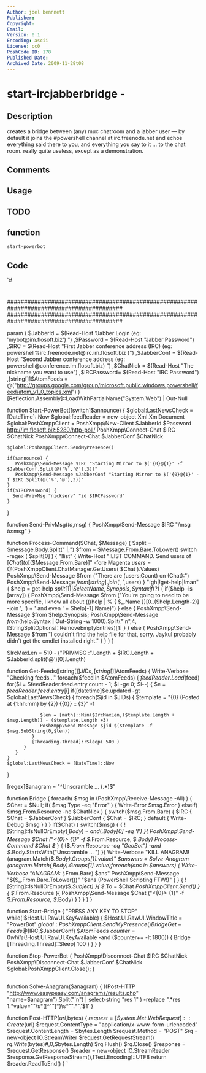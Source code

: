 ```yaml
---
Author: joel bennnett
Publisher: 
Copyright: 
Email: 
Version: 0.1
Encoding: ascii
License: cc0
PoshCode ID: 178
Published Date: 
Archived Date: 2009-11-28t08
---
```


# start-ircjabberbridge - 

## Description

creates a bridge between (any) muc chatroom and a jabber user — by default it joins the #powershell channel at irc.freenode.net and echos everything said there to you, and everything you say to it … to the chat room.  really quite useless, except as a demonstration.

## Comments



## Usage



## TODO



## function

`start-powerbot`

## Code

`#
 #
 ##########################################################################################
 ##########################################################################################
 
 param (
    $JabberId    =  $(Read-Host "Jabber Login (eg: 'mybot@im.flosoft.biz') ")
    ,$Password   =  $(Read-Host "Jabber Password")
    ,$IRC        =  $(Read-Host "First Jabber conference address (IRC) (eg: powershell%irc.freenode.net@irc.im.flosoft.biz )")
    ,$JabberConf =  $(Read-Host "Second Jabber conference address (eg: powershell@conference.im.flosoft.biz) ")
    ,$ChatNick   =  $(Read-Host "The nickname you want to use")
    ,$IRCPassword=  $(Read-Host "IRC Password")
    ,[string[]]$AtomFeeds = @("http://groups.google.com/group/microsoft.public.windows.powershell/feed/atom_v1_0_topics.xml")
 )
 [Reflection.Assembly]::LoadWithPartialName("System.Web") | Out-Null
 
 
 function Start-PowerBot([switch]$announce) {
    $global:LastNewsCheck = [DateTime]::Now
    $global:feedReader = new-object Xml.XmlDocument
    $global:PoshXmppClient = PoshXmpp\New-Client $JabberId $Password http://im.flosoft.biz:5280/http-poll/
    PoshXmpp\Connect-Chat $IRC $ChatNick
    PoshXmpp\Connect-Chat $JabberConf $ChatNick
 
    $global:PoshXmppClient.SendMyPresence()
    
    if($announce) {
       PoshXmpp\Send-Message $IRC "Starting Mirror to $('{0}@{1}' -f $JabberConf.Split(@('%','@'),3))"
       PoshXmpp\Send-Message $JabberConf "Starting Mirror to $('{0}@{1}' -f $IRC.Split(@('%','@'),3))"
    }
    if($IRCPassword) {
 	  Send-PrivMsg "nickserv" "id $IRCPassword"
    }
   
 }
 
 function Send-PrivMsg($to,$msg) {
     PoshXmpp\Send-Message $IRC "/msg $to :$msg"
 }
 
 function Process-Command($Chat, $Message) {
    $split = $message.Body.Split(" |;")
    $from = $Message.From.Bare.ToLower()
    switch -regex ( $split[0] ) {
       "!list" {
          Write-Host "!LIST COMMAND. Send users of [$Chat] to [$($Message.From.Bare)]" -fore Magenta
          $users = @($PoshXmppClient.ChatManager.GetUsers( $Chat ).Values)
          PoshXmpp\Send-Message $from  ("There are $($users.Count) on $($Chat):")
          PoshXmpp\Send-Message $from  [string].join(', ',$users)
       }
       "!gh|!get-help|!man" {
          $help = get-help $split[1] | Select Name,Synopsis,Syntax
          if($?) {
             if($help -is [array]) {
                PoshXmpp\Send-Message $from ("You're going to need to be more specific, I know all about $((($help | % { $_.Name })[0..($help.Length-2)] -join ', ') + ' and even ' + $help[-1].Name)")
             } else {
                PoshXmpp\Send-Message $from $help.Synopsis;
                PoshXmpp\Send-Message $from ($help.Syntax | Out-String -w 1000).Split("`n",4,[StringSplitOptions]::RemoveEmptyEntries)[1]
             }
          } else {
             PoshXmpp\Send-Message $from "I couldn't find the help file for that, sorry.  Jaykul probably didn't get the cmdlet installed right."
          }
       }
    }
 }
 
 
 $IrcMaxLen = 510 - ("PRIVMSG :".Length + $IRC.Length + $JabberId.split('@')[0].Length)
 
 function Get-Feeds([string[]]$JIDs,[string[]]$AtomFeeds) {
    Write-Verbose "Checking feeds..."
    foreach($feed in $AtomFeeds) {
       $feedReader.Load($feed)
       for($i = $feedReader.feed.entry.count - 1; $i -ge 0; $i--) {
          $e = $feedReader.feed.entry[$i]
          if([datetime]$e.updated -gt $global:LastNewsCheck) {
             foreach($jid in $JIDs) {
                $template = "{0} (Posted at {1:hh:mm} by {2}) {{0}} :: {3}" -f
 
                $len = [math]::Min($IrcMaxLen,($template.Length + $msg.Length)) - ($template.Length +3)
                PoshXmpp\Send-Message $jid $($template -f $msg.SubString(0,$len))
             }
             [Threading.Thread]::Sleep( 500 )
          }
       }
    }
    $global:LastNewsCheck = [DateTime]::Now
 }
 
 [regex]$anagram = "^Unscramble ... (.*)$"
 
 function Bridge {
 	foreach( $msg in (PoshXmpp\Receive-Message -All) )
 	{
       $Chat = $Null;
       if( $msg.Type -eq "Error" )
       { 
          Write-Error $msg.Error 
       }
       elseif( $msg.From.Resource -ne $ChatNick ) 
       {
          switch($msg.From.Bare) {
             $IRC        { $Chat = $JabberConf }
             $JabberConf { $Chat = $IRC;       }
             default      { Write-Debug $msg }
          }
       }
       if($Chat) {
          switch($msg) {
             { ![String]::IsNullOrEmpty($_.Body) -and ($_.Body[0] -eq '!') }{ 
          	   PoshXmpp\Send-Message $Chat ("<{0}> {1}" -f $_.From.Resource, $_.Body)
          	   Process-Command $Chat $_ 
          	} 
             { ($_.From.Resource -eq "GeoBot") -and $_.Body.StartsWith("Unscramble ... ") }{
                Write-Verbose "KILL ANAGRAM! $($anagram.Match($_.Body).Groups[1].value)"
                $answers = Solve-Anagram $($anagram.Match($_.Body).Groups[1].value)
                foreach($ans in $answers) {
                   Write-Verbose "ANAGRAM: $($_.From.Bare) $ans"
                   PoshXmpp\Send-Message "$($_.From.Bare.ToLower())" "$ans (PowerShell Scripting FTW!)"
                }
             }
             { ![String]::IsNullOrEmpty($_.Subject) }{
                $_.To = $Chat
                $PoshXmppClient.Send($_)
             }
             { $_.From.Resource }{
                PoshXmpp\Send-Message $Chat ("<{0}> {1}" -f $_.From.Resource, $_.Body)
             }
          }
       }
    }
 }
 
 
 function Start-Bridge {
    "PRESS ANY KEY TO STOP"
    while(!$Host.UI.RawUI.KeyAvailable) {
       $Host.UI.RawUI.WindowTitle = "PowerBot"
       $global:PoshXmppClient.SendMyPresence()
       Bridge
       Get-Feeds @($IRC,$JabberConf) $AtomFeeds
       $counter = 0
       while(!$Host.UI.RawUI.KeyAvailable -and ($counter++ -lt 1800)) {
          Bridge
          [Threading.Thread]::Sleep( 100 )
       }
    }
 }
 
 function Stop-PowerBot {
    PoshXmpp\Disconnect-Chat $IRC $ChatNick
    PoshXmpp\Disconnect-Chat $JabberConf $ChatNick
    $global:PoshXmppClient.Close();
 }
 
 ##
 ##
 function Solve-Anagram($anagram) {
    ((Post-HTTP "http://www.easypeasy.com/anagrams/results.php" "name=$anagram").Split("`n") |
     select-string "res 1" ) -replace ".*res 1.*value=""\s*([^""]*)\s*"".*",'$1'
 }
 
 function Post-HTTP($url,$bytes) {
    $request = [System.Net.WebRequest]::Create($url)
    $request.ContentType = "application/x-www-form-urlencoded"
    $request.ContentLength = $bytes.Length
    $request.Method = "POST"
    $rq = new-object IO.StreamWriter $request.GetRequestStream()
    $rq.Write($bytes)#,0,$bytes.Length)
    $rq.Flush()
    $rq.Close()
    $response = $request.GetResponse()
    $reader = new-object IO.StreamReader $response.GetResponseStream(),[Text.Encoding]::UTF8
    return $reader.ReadToEnd()
 }
`

